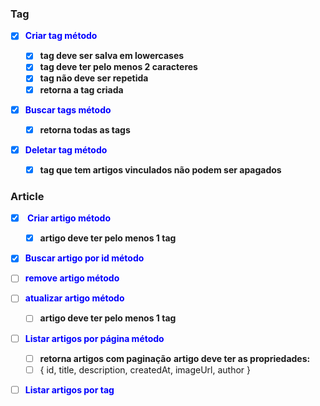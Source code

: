### Tag

- [x] <b style="color: blue">Criar tag método</b>

  - [x] **tag deve ser salva em lowercases**
  - [x] **tag deve ter pelo menos 2 caracteres**
  - [x] **tag não deve ser repetida**
  - [x] **retorna a tag criada**

- [x] <b style="color: blue">Buscar tags método</b>

  - [x] **retorna todas as tags**

- [x] <b style="color: blue">Deletar tag método</b>

  - [x] **tag que tem artigos vinculados não podem ser apagados**

### Article

- [x] <b style="color: blue"> Criar artigo método</b>

  - [x] **artigo deve ter pelo menos 1 tag**

- [x] <b style="color: blue">Buscar artigo por id método</b>

- [ ] <b style="color: blue">remove artigo método</b>

- [ ] <b style="color: blue">atualizar artigo método</b>

  - [ ] **artigo deve ter pelo menos 1 tag**

- [ ] <b style="color: blue">Listar artigos por página método</b>

  - [ ] **retorna artigos com paginação**
        **artigo deve ter as propriedades:**
  - [ ] { id, title, description, createdAt, imageUrl, author }

- [ ] <b style="color: blue">Listar artigos por tag</b>
